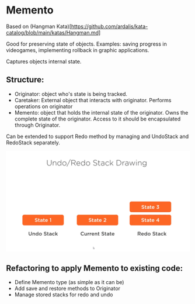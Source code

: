 ﻿# Memento

Based on (Hangman Kata)[https://github.com/ardalis/kata-catalog/blob/main/katas/Hangman.md]

Good for preserving state of objects. Examples: saving progress in videogames, implementing rollback in graphic applications.

Captures objects internal state.

## Structure:

- Originator: object who's state is being tracked.
- Caretaker: External object that interacts with originator. Performs operations on originator
- Memento: object that holds the internal state of the originator. Owns the complete state of the originator. Access to it should be encapsulated through Originator.

Can be extended to support Redo method by managing and UndoStack and RedoStack separately.

![State stacks for Undo and Redo](MementoStateStacks.png "State stacks for Undo and Redo")

## Refactoring to apply Memento to existing code:

- Define Memento type (as simple as it can be)
- Add save and restore methods to Originator
- Manage stored stacks for redo and undo
